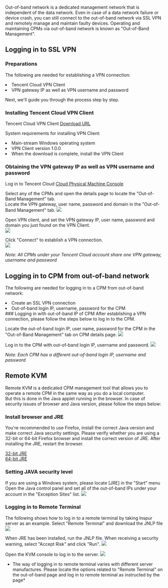 
Out-of-band network is a dedicated management network that is independent of the data network. Even in case of a data network failure or device crash, you can still connect to the out-of-band network via SSL VPN and remotely manage and maintain faulty devices. Operating and maintaining CPMs via out-of-band network is known as "Out-of-Band Management".


## Logging in to SSL VPN
### Preparations
The following are needed for establishing a VPN connection:
<li>Tencent Cloud VPN Client</li>
<li>VPN gateway IP as well as VPN username and password</li>


Next, we'll guide you through the process step by step.

### Installing Tencent Cloud VPN Client
Tencent Cloud VPN Client [Download URL](http://vpnclient-10040239.file.myqcloud.com/iNodeSetup7.2%20%28E0407%29.rar "")

System requirements for installing VPN Client:

<li>Main-stream Windows operating system</li>

<li>VPN Client version	1.0.0</li>

<li>When the download is complete, install the VPN Client</li>

### Obtaining the VPN gateway IP as well as VPN username and password

Log in to Tencent Cloud [Cloud Physical Machine Console](https://console.cloud.tencent.com/cpm)

Select any of the CPMs and open the details page to locate the "Out-of-Band Management" tab.  
Locate the VPN gateway, user name, password and domain in the "Out-of-Band Management" tab.
![](http:////mc.qcloudimg.com/static/img/81dc7ec19eaab7aabc61e0dab38f2e2b/image.png)

Open VPN client, and set the VPN gateway IP, user name, password and domain you just found on the VPN Client.  
![](http:///mc.qcloudimg.com/static/img/9a423d872f235b0aef545952363084ab/image.png)

Click "Connect" to establish a VPN connection.  
![](http:////mc.qcloudimg.com/static/img/a37d604c4324595effbf6146d8e69540/image.png)

*Note: All CPMs under your Tencent Cloud account share one VPN gateway, username and password*

## Logging in to CPM from out-of-band network

The following are needed for logging in to a CPM from out-of-band network:
<li>Create an SSL VPN connection</li>
<li>Out-of-band login IP, username, password for the CPM</li>
### Logging in with out-of-band IP of CPM
After establishing a VPN connection, please follow the steps below to log in to the CPM.

Locate the out-of-band login IP, user name, password for the CPM in the "Out-of-Band Management" tab on CPM details page.
![](http://mc.qcloudimg.com/static/img/9136a3f9e9a65deb72e0f3393d609254/image.png)

Log in to the CPM with out-of-band login IP, username and password.
![](http://mc.qcloudimg.com/static/img/5f3e839f35ed59f93f501f6018c406cd/image.png)


*Note: Each CPM has a different out-of-band login IP, username and password*

## Remote KVM
Remote KVM is a dedicated CPM management tool that allows you to operate a remote CPM in the same way as you do a local computer.  
But this is done in the Java applet running in the browser. In case of security issues of browser and Java version, please follow the steps below:

### Install browser and JRE
You're recommended to use Firefox, install the correct Java version and make correct Java security settings. Please verify whether you are using a 32-bit or 64-bit Firefox browser and install the correct version of JRE. After installing the JRE, restart the browser.

[32-bit JRE](http://sdlc-esd.oracle.com/ESD6/JSCDL/jdk/8u91-b15/jre-8u91-windows-i586.exe?GroupName=JSC&FilePath=/ESD6/JSCDL/jdk/8u91-b15/jre-8u91-windows-i586.exe&BHost=javadl.sun.com&File=jre-8u91-windows-i586.exe&AuthParam=1478323813_4af27d91260f692b5706084436d8e104&ext=.exe "")  
[64-bit JRE](http://javadl.oracle.com/webapps/download/AutoDL?BundleId=210185 "")

### Setting JAVA security level
If you are using a Windows system, please locate [JRE] in the "Start" menu 
Open the Java control panel and set all of the out-of-band IPs under your account in the "Exception Sites" list.
![](http://mc.qcloudimg.com/static/img/4678086a40776453153066fb7aa72881/image.png)

### Logging in to Remote Terminal
The following shows how to log in to a remote terminal by taking Inspur server as an example. Select "Remote Terminal" and download the JNLP file
![](http://mc.qcloudimg.com/static/img/a0f8ea92860599ee84cef64d5424c4fb/image.png)

When JRE has been installed, run the JNLP file. When receiving a security warning, select "Accept Risk" and click "Run".
![](http://mc.qcloudimg.com/static/img/bb488ef0b23136416157cadac511cf9b/image.png)

Open the KVM console to log in to the server.
![](http://mc.qcloudimg.com/static/img/621d8581d874366d0cb4576cab579a9f/image.png)
* The way of logging in to remote terminal varies with different server manufactures. Please locate the options related to "Remote Terminal" on the out-of-band page and log in to remote terminal as instructed by the page*





